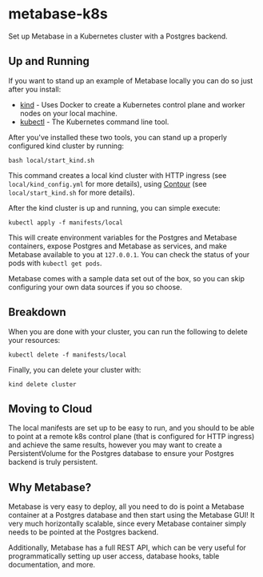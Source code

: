 # metabase-k8s
Set up Metabase in a Kubernetes cluster with a Postgres backend.

## Up and Running

If you want to stand up an example of Metabase locally you can do so just after you install:

- [kind](https://kind.sigs.k8s.io/docs/user/quick-start#installation) - Uses Docker to create a Kubernetes control plane and worker nodes on your local machine.
- [kubectl](https://kubernetes.io/docs/tasks/tools/install-kubectl/) - The Kubernetes command line tool.

After you've installed these two tools, you can stand up a properly configured kind cluster by running:

```
bash local/start_kind.sh
```

This command creates a local kind cluster with HTTP ingress (see `local/kind_config.yml` for more details), using [Contour](https://projectcontour.io/) (see `local/start_kind.sh` for more details).

After the kind cluster is up and running, you can simple execute:

```
kubectl apply -f manifests/local
```

This will create environment variables for the Postgres and Metabase containers, expose Postgres and Metabase as services, and make Metabase available to you at `127.0.0.1`. You can check the status of your pods with `kubectl get pods`.

Metabase comes with a sample data set out of the box, so you can skip configuring your own data sources if you so choose.

## Breakdown

When you are done with your cluster, you can run the following to delete your resources:

```
kubectl delete -f manifests/local
```

Finally, you can delete your cluster with:

```
kind delete cluster
```

## Moving to Cloud

The local manifests are set up to be easy to run, and you should to be able to point at a remote k8s control plane (that is configured for HTTP ingress) and achieve the same results, however you may want to create a PersistentVolume for the Postgres database to ensure your Postgres backend is truly persistent.

## Why Metabase?

Metabase is very easy to deploy, all you need to do is point a Metabase container at a Postgres database and then start using the Metabase GUI! It very much horizontally scalable, since every Metabase container simply needs to be pointed at the Postgres backend.

Additionally, Metabase has a full REST API, which can be very useful for programmatically setting up user access, database hooks, table documentation, and more.
